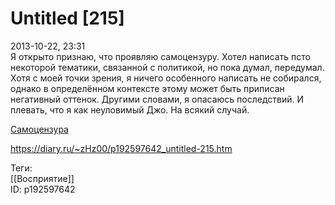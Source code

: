 Untitled [215]
===============

   
 2013-10-22, 23:31   
  Я открыто признаю, что проявляю самоцензуру. Хотел написать псто некоторой тематики, связанной с политикой, но пока думал, передумал. Хотя с моей точки зрения, я ничего особенного написать не собирался, однако в определённом контексте этому может быть приписан негативный оттенок. Другими словами, я опасаюсь последствий. И плевать, что я как неуловимый Джо. На всякий случай.   
   
  [Самоцензура](https://ru.wikipedia.org/wiki/%D0%A1%D0%B0%D0%BC%D0%BE%D1%86%D0%B5%D0%BD%D0%B7%D1%83%D1%80%D0%B0)    
    
 <https://diary.ru/~zHz00/p192597642_untitled-215.htm>   
   
 Теги:   
 [[Восприятие]]   
 ID: p192597642